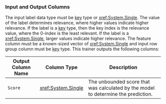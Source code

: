 ### Input and Output Columns
The input label data type must be [key](xref:Microsoft.ML.Data.KeyDataViewType) type or <xref:System.Single>. The value of the label determines relevance, where higher values indicate higher relevance. If the label is a [key](xref:Microsoft.ML.Data.KeyDataViewType) type, then the key index is the relevance value, where the 0-index is the least relevant. If the label is a <xref:System.Single>, larger values indicate higher relevance. The feature column must be a known-sized vector of <xref:System.Single> and input row group column must be [key](xref:Microsoft.ML.Data.KeyDataViewType) type. This trainer outputs the following columns:

| Output Column Name | Column Type | Description|
| -- | -- | -- |
| `Score` | <xref:System.Single> | The unbounded score that was calculated by the model to determine the prediction.|